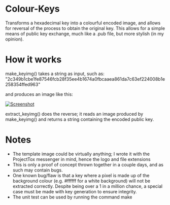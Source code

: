 Colour-Keys
=========

Transforms a hexadecimal key into a colourful encoded image, and allows for reversal of the process to obtain the original key. This allows for a simple means of public key exchange, much like a .pub file, but more stylish (in my opinion).

How it works
=========

make_keyimg() takes a string as input, such as: "2c349b1cbe1fe87546fcb28f35ee4b1674a0fbcaaea861da7c63ef224008b1e258354ffed963"

and produces an image like this: 

[![Screenshot](http://i.imgur.com/2sOXSnK.jpg)](http://i.imgur.com/2sOXSnK.jpg)

extract_keyimg() does the reverse; it reads an image produced by make_keyimg() and returns a string containing the encoded public key.

Notes
=========

* The template image could be virtually anything; I wrote it with the ProjectTox messenger in mind, hence the logo and file extensions
* This is only a proof of concept thrown together in a couple days, and as such may contain bugs.
* One known bug/flaw is that a key where a pixel is made up of the background colour (e.g. #ffffff for a white background) will not be extracted correctly. Despite being over a 1 in a million chance, a special case must be made with key generation to ensure integrity.
* The unit test can be used by running the command make
